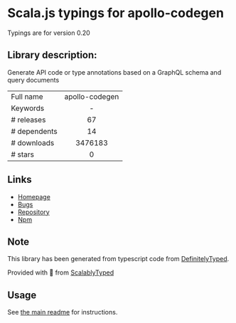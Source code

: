 
# Scala.js typings for apollo-codegen

Typings are for version 0.20

## Library description:
Generate API code or type annotations based on a GraphQL schema and query documents

|                    |                 |
| ------------------ | :-------------: |
| Full name          | apollo-codegen |
| Keywords           | - |
| # releases         | 67 |
| # dependents       | 14 |
| # downloads        | 3476183 |
| # stars            | 0 |

## Links
- [Homepage](https://github.com/apollographql/apollo-codegen#readme)
- [Bugs](https://github.com/apollographql/apollo-codegen/issues)
- [Repository](https://github.com/apollographql/apollo-codegen)
- [Npm](https://www.npmjs.com/package/apollo-codegen)
    


## Note
This library has been generated from typescript code from [DefinitelyTyped](https://definitelytyped.org).

Provided with :purple_heart: from [ScalablyTyped](https://github.com/oyvindberg/ScalablyTyped)

## Usage
See [the main readme](../../readme.md) for instructions.


